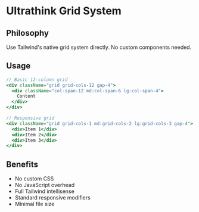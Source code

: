 # Ultrathink Grid System

## Philosophy

Use Tailwind's native grid system directly. No custom components needed.

## Usage

```jsx
// Basic 12-column grid
<div className="grid grid-cols-12 gap-4">
  <div className="col-span-12 md:col-span-6 lg:col-span-4">
    Content
  </div>
</div>

// Responsive grid
<div className="grid grid-cols-1 md:grid-cols-2 lg:grid-cols-3 gap-4">
  <div>Item 1</div>
  <div>Item 2</div>
  <div>Item 3</div>
</div>
```

## Benefits

- No custom CSS
- No JavaScript overhead
- Full Tailwind intellisense
- Standard responsive modifiers
- Minimal file size
